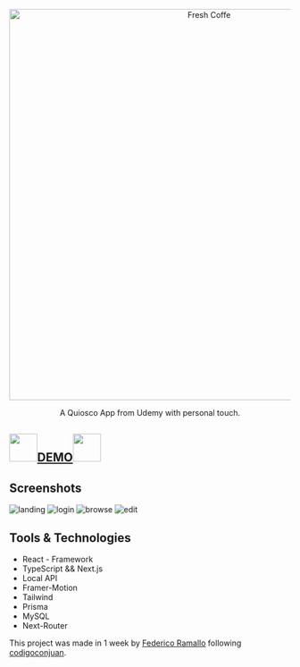 <p align="center">
  <a href="https://github.com/tobiasbueschel/awesome-pokemon/">
    <img alt="Fresh Coffe" src="https://ae01.alicdn.com/kf/HTB1qnOJTq6qK1RjSZFmq6x0PFXaV/Fresh-Coffee-Vinyl-Window-Sign-Shop-Coffee-Bar-Pub-Coffee-Window-Sticker-Sign-Takeaway-Coffee-Sign.jpg" width="700">
  </a>
</p>

<div align="center">

<p align="center">
  A Quiosco App from Udemy with personal touch.
</p>

</div>

## <img src="https://cdn.icon-icons.com/icons2/1368/PNG/512/-coffee-container_89755.png" width="50px"/><a href="https://netflix-ramallo.netlify.app/" target="_blank">DEMO</a><img src="https://cdn.icon-icons.com/icons2/1368/PNG/512/-coffee-container_89755.png" width="50px"/>
## Screenshots
<img src="https://i.ibb.co/V9LtDKs/Screenshot-1.png" target="_blank" alt="landing"/>
<img src="https://i.ibb.co/drcmPm9/Screenshot-2.png" target="_blank" alt="login"/>
<img src="https://i.ibb.co/1TzXdFT/Screenshot-4.png" target="_blank" alt="browse"/>
<img src="https://i.ibb.co/TPPT1Yn/Screenshot-3.png" target="_blank" alt="edit"/>


## Tools & Technologies 
- React - Framework
- TypeScript && Next.js
- Local API
- Framer-Motion
- Tailwind
- Prisma
- MySQL
- Next-Router




This project was made in 1 week by [Federico Ramallo](https://github.com/Fede-Ramallo) following [codigoconjuan](https://github.com/codigoconjuan).